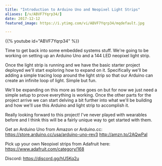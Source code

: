 ```yaml
---
title: "Introduction to Arduino Uno and Neopixel Light Strips"
aliases: [/v/ABVF7Yqrp34/]
date: 2017-12-12
featured_image: https://i.ytimg.com/vi/ABVF7Yqrp34/mqdefault.jpg

---
```


{{% youtube id="ABVF7Yqrp34" %}}

Time to get back into some embedded systems stuff. We're going to be working on setting up an Arduino Uno and a 144 LED neopixel light strip.

Once the light strip is running and we have the basic starter project deployed we'll start exploring how to expand on it. Specifically we'll be adding a simple tracing loop around the light strip so that our Arduino can create an infinite loop of light. Simple but fun.

We'll be expanding on this more as time goes on but for now we just need a simple setup to prove everything is working. Once the other parts for the project arrive we can start delving a bit further into what we'll be building and how we'll use this Arduino and light strip to accomplish it.

Really looking forward to this project! I've never played with wearables before and I think this will be a fairly unique way to get started with them.

Get an Arduino Uno from Amazon or Arduino.cc:
https://store.arduino.cc/usa/arduino-uno-rev3
http://amzn.to/2AQwPaI

Pick up your own Neopixel strips from Adafruit here: https://www.adafruit.com/category/168

Discord: https://discord.gg/hU5Kq2u